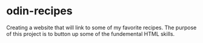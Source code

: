 # odin-recipes
Creating a website that will link to some of my favorite recipes. The purpose of this project is to button up some of the fundemental HTML skills.